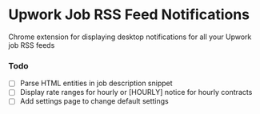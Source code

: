 # Upwork Job RSS Feed Notifications

Chrome extension for displaying desktop notifications for all your Upwork job RSS feeds

### Todo

- [ ] Parse HTML entities in job description snippet
- [ ] Display rate ranges for hourly or [HOURLY] notice for hourly contracts
- [ ] Add settings page to change default settings
